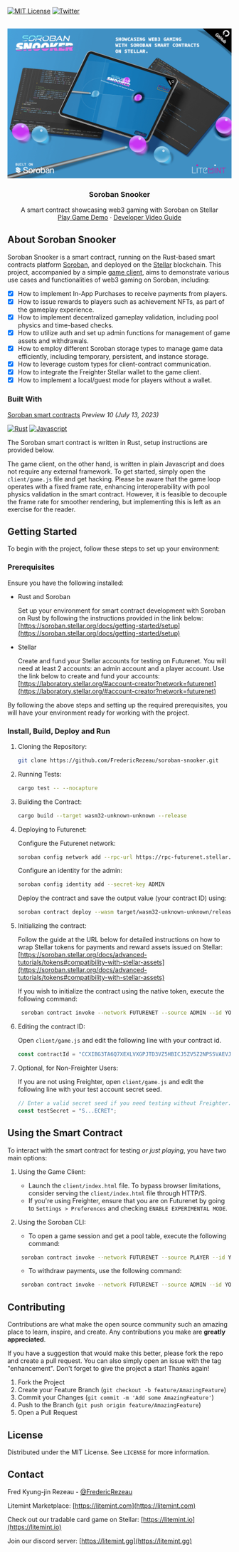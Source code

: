 [![MIT License][license-shield]][license-url]
[![Twitter][twitter-shield]][twitter-url]



<!-- PROJECT LOGO -->
<br />
<div align="center">
  <a href="https://snooker.litemint.com">
    <img src="client/banner.png" alt="Logo" width="600">
  </a>

<h3 align="center">Soroban Snooker</h3>

  <p align="center">
    A smart contract showcasing web3 gaming with Soroban on Stellar
    <br />
    <a href="https://snooker.litemint.com">Play Game Demo</a>
    ·
    <a href="https://www.youtube.com/watch?v=hUvyr3XxHv0">Developer Video Guide</a>
  </p>
</div>


<!-- ABOUT THE PROJECT -->
## About Soroban Snooker

Soroban Snooker is a smart contract, running on the Rust-based smart contracts platform [Soroban](https://soroban.stellar.org), and deployed on the [Stellar](https://stellar.org) blockchain. This project, accompanied by a simple [game client](https://snooker.litemint.com), aims to demonstrate various use cases and functionalities of web3 gaming on Soroban, including:

- [X] How to implement In-App Purchases to receive payments from players.
- [X] How to issue rewards to players such as achievement NFTs, as part of the gameplay experience.
- [X] How to implement decentralized gameplay validation, including pool physics and time-based checks.
- [X] How to utilize auth and set up admin functions for management of game assets and withdrawals.
- [X] How to employ different Soroban storage types to manage game data efficiently, including temporary, persistent, and instance storage.
- [X] How to leverage custom types for client-contract communication.
- [X] How to integrate the Freighter Stellar wallet to the game client.
- [X] How to implement a local/guest mode for players without a wallet.

### Built With

[Soroban smart contracts](https://soroban.stellar.org) _Preview 10 (July 13, 2023)_

[![Rust][rust-shield]][rust-url]
[![Javascript][javascript-shield]][javascript-url]

The Soroban smart contract is written in Rust, setup instructions are provided below.

The game client, on the other hand, is written in plain Javascript and does not require any external framework. To get started, simply open the `client/game.js` file and get hacking. Please be aware that the game loop operates with a fixed frame rate, enhancing interoperability with pool physics validation in the smart contract. However, it is feasible to decouple the frame rate for smoother rendering, but implementing this is left as an exercise for the reader.

<!-- GETTING STARTED -->
## Getting Started

To begin with the project, follow these steps to set up your environment:

### Prerequisites

Ensure you have the following installed:

* Rust and Soroban

  Set up your environment for smart contract development with Soroban on Rust by following the instructions provided in the link below:
  [https://soroban.stellar.org/docs/getting-started/setup](https://soroban.stellar.org/docs/getting-started/setup)

* Stellar

  Create and fund your Stellar accounts for testing on Futurenet. You will need at least 2 accounts: an admin account and a player account. Use the link below to create and fund your accounts:
  [https://laboratory.stellar.org/#account-creator?network=futurenet](https://laboratory.stellar.org/#account-creator?network=futurenet)

By following the above steps and setting up the required prerequisites, you will have your environment ready for working with the project.

### Install, Build, Deploy and Run

1. Cloning the Repository:
   ```sh
   git clone https://github.com/FredericRezeau/soroban-snooker.git
   ```
2. Running Tests:
   ```sh
   cargo test -- --nocapture
   ```
3. Building the Contract:
   ```sh
   cargo build --target wasm32-unknown-unknown --release
   ```
4. Deploying to Futurenet:
   
   Configure the Futurenet network:
   ```sh
   soroban config network add --rpc-url https://rpc-futurenet.stellar.org:443 --network-passphrase 'Test SDF Future Network ; October 2022' FUTURENET
   ```
   Configure an identity for the admin:
   ```sh
   soroban config identity add --secret-key ADMIN
   ```
   Deploy the contract and save the output value (your contract ID) using:
   ```sh
   soroban contract deploy --wasm target/wasm32-unknown-unknown/release/soroban_snooker.wasm --source ADMIN --network FUTURENET
   ```
5. Initializing the contract:
   
   Follow the guide at the URL below for detailed instructions on how to wrap Stellar tokens for payments and reward assets issued on Stellar:
   [https://soroban.stellar.org/docs/advanced-tutorials/tokens#compatibility-with-stellar-assets](https://soroban.stellar.org/docs/advanced-tutorials/tokens#compatibility-with-stellar-assets)
   
   If you wish to initialize the contract using the native token, execute the following command:
   ```sh
    soroban contract invoke --network FUTURENET --source ADMIN --id YOUR_CONTRACT_ID -- initialize --payment_token CB64D3G7SM2RTH6JSGG34DDTFTQ5CFDKVDZJZSODMCX4NJ2HV2KN7OHT --admin ADMIN --payment_amount 10 --reward_token CB64D3G7SM2RTH6JSGG34DDTFTQ5CFDKVDZJZSODMCX4NJ2HV2KN7OHT --reward_amount 10
   ```
6. Editing the contract ID:
   
   Open `client/game.js` and edit the following line with your contract id.
   ```js
   const contractId = "CCXIBG3TA6Q7XEXLVXGPJTD3VZ5HBICJ5ZV5Z2NPSSVAEVJHNW4FXDGC";
   ```
7. Optional, for Non-Freighter Users:
   
   If you are not using Freighter, open `client/game.js` and edit the following line with your test account secret seed.
   ```js
   // Enter a valid secret seed if you need testing without Freighter.
   const testSecret = "S...ECRET";
   ```

<!-- USAGE EXAMPLES -->
## Using the Smart Contract

To interact with the smart contract for testing _or just playing_, you have two main options:

1. Using the Game Client:

    * Launch the `client/index.html` file. To bypass browser limitations, consider serving the `client/index.html` file through HTTP/S.
    * If you're using Freighter, ensure that you are on Futurenet by going to `Settings > Preferences` and checking `ENABLE EXPERIMENTAL MODE`.

2. Using the Soroban CLI:

    * To open a game session and get a pool table, execute the following command:
     ```sh
      soroban contract invoke --network FUTURENET --source PLAYER --id YOUR_CONTRACT_ID -- insertcoin --player PLAYER
     ```      
    
    * To withdraw payments, use the following command:
     ```sh
      soroban contract invoke --network FUTURENET --source ADMIN --id YOUR_CONTRACT_ID -- withdraw --account YOUR_STELLAR_ADDRESS --amount 10
     ```


<!-- CONTRIBUTING -->
## Contributing

Contributions are what make the open source community such an amazing place to learn, inspire, and create. Any contributions you make are **greatly appreciated**.

If you have a suggestion that would make this better, please fork the repo and create a pull request. You can also simply open an issue with the tag "enhancement".
Don't forget to give the project a star! Thanks again!

1. Fork the Project
2. Create your Feature Branch (`git checkout -b feature/AmazingFeature`)
3. Commit your Changes (`git commit -m 'Add some AmazingFeature'`)
4. Push to the Branch (`git push origin feature/AmazingFeature`)
5. Open a Pull Request


<!-- LICENSE -->
## License

Distributed under the MIT License. See `LICENSE` for more information.



<!-- CONTACT -->
## Contact

Fred Kyung-jin Rezeau - [@FredericRezeau](https://twitter.com/fredericrezeau)

Litemint Marketplace: [https://litemint.com](https://litemint.com)

Check out our tradable card game on Stellar: [https://litemint.io](https://litemint.io)

Join our discord server: [https://litemint.gg](https://litemint.gg)


<!-- MARKDOWN LINKS & IMAGES -->
[license-shield]: https://img.shields.io/github/license/FredericRezeau/soroban-snooker.svg?style=for-the-badge
[license-url]: https://github.com/FredericRezeau/soroban-snooker/blob/master/LICENSE
[twitter-shield]: https://img.shields.io/badge/-Twitter-black.svg?style=for-the-badge&logo=twitter&colorB=555
[twitter-url]: https://twitter.com/fredericrezeau

[rust-shield]: https://img.shields.io/badge/Rust-000000?style=flat-square&logo=Rust&logoColor=white
[rust-url]: https://www.rust-lang.org
[javascript-shield]: https://img.shields.io/badge/JavaScript-F7DF1E?style=flat-square&logo=javascript&logoColor=black
[javascript-url]: https://vanilla-js.com
